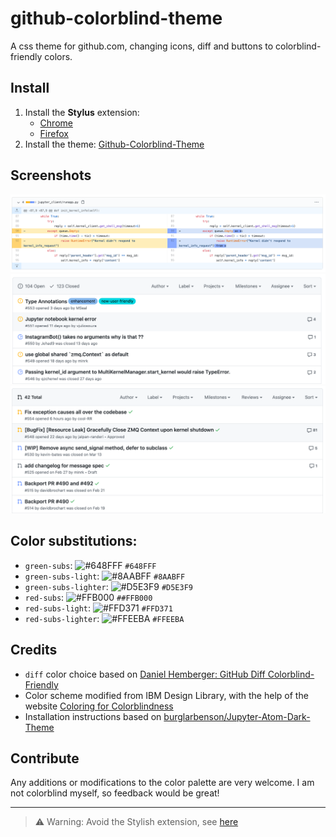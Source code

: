 # github-colorblind-theme
A css theme for github.com, changing icons, diff and buttons to colorblind-friendly colors.

## Install
1. Install the **Stylus** extension:
   - [Chrome](https://chrome.google.com/webstore/detail/stylus/clngdbkpkpeebahjckkjfobafhncgmne?hl=en) 
   - [Firefox](https://addons.mozilla.org/en-US/firefox/addon/styl-us/)
2. Install the theme: [Github-Colorblind-Theme](https://userstyles.org/styles/185247/github-colorblind-theme)

## Screenshots
![diff](screenshots/diff.png)
![issues](screenshots/issues.png)
![pullreq](screenshots/pullreq.png)

## Color substitutions:
- `green-subs`: ![#648FFF](https://via.placeholder.com/15/648FFF/648FFF?text=+) `#648FFF`
- `green-subs-light`: ![#8AABFF](https://via.placeholder.com/15/8AABFF/8AABFF?text=+) `#8AABFF`
- `green-subs-lighter`: ![#D5E3F9](https://via.placeholder.com/15/D5E3F9/D5E3F9?text=+) `#D5E3F9`
- `red-subs`: ![#FFB000](https://via.placeholder.com/15/FFB000/FFB000?text=+) `##FFB000`
- `red-subs-light`: ![#FFD371](https://via.placeholder.com/15/FFD371/FFD371?text=+) `#FFD371`
- `red-subs-lighter`: ![#FFEEBA](https://via.placeholder.com/15/FFEEBA/FFEEBA?text=+) `#FFEEBA`

## Credits
- `diff` color choice based on [Daniel Hemberger: GitHub Diff Colorblind-Friendly](https://userstyles.org/styles/149864/github-diff-colorblind-friendly)
- Color scheme modified from IBM Design Library, with the help of the website [Coloring for Colorblindness
](https://davidmathlogic.com/colorblind/#%23648FFF-%238AABFF-%23FFEEBA-%23FFD371-%23FFB000)
- Installation instructions based on [burglarbenson/Jupyter-Atom-Dark-Theme](https://github.com/burglarbenson/Jupyter-Atom-Dark-Theme)

## Contribute
Any additions or modifications to the color palette are very welcome. I am not colorblind myself, so feedback would be great!

---
> ⚠️ Warning: Avoid the Stylish extension, see [here](https://github.com/jupyterlab/jupyterlab/issues/3844#issuecomment-372986375)
